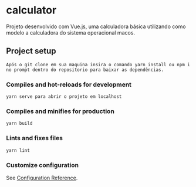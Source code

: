 # calculator

Projeto desenvolvido com Vue.js, uma calculadora básica utilizando como modelo a calculadora do sistema operacional macos.

## Project setup
```
Após o git clone em sua maquina insira o comando yarn install ou npm i no prompt dentro do repositorio para baixar as dependências.
```

### Compiles and hot-reloads for development
```
yarn serve para abrir o projeto em localhost
```

### Compiles and minifies for production
```
yarn build
```

### Lints and fixes files
```
yarn lint
```

### Customize configuration
See [Configuration Reference](https://cli.vuejs.org/config/).
